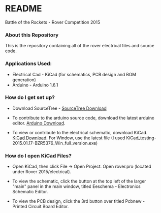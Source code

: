 # README #

Battle of the Rockets - Rover Competition 2015

### About this Repository ###

This is the repository containing all of the rover electrical files and source code.  

### Applications Used: ### 

* Electrical Cad - KiCad (for schematics, PCB design and BOM generation)
* Arduino - Arduino 1.6.1 

### How do I get set up? ###

* Download SourceTree - [SourceTree Download](http://sourcetreeapp.com/download/)



* To contribute to the arduino source code, download the latest arduino editor.  [Arduino Download](http://arduino.cc/en/Main/Software).

* To view or contribute to the electrical schematic, download KiCad.  [KiCad Download](http://kicad.nosoftware.cz/).  For Window, use the latest file (I used KiCad_testing-2015.01.17-BZR5376_Win_full_version.exe)

### How do I open KiCad Files? ###

* Open KiCad, then click File -> Open Project.  Open rover.pro (located under Rover 2015/electrical).  

* To view the schematic, click the button at the top left of the larger "main" panel in the main window, titled Eeschema - Electronics Schematic Editor. 

* To view the PCB design, click the 3rd button over titled Pcbnew - Printed Circuit Board Editor.